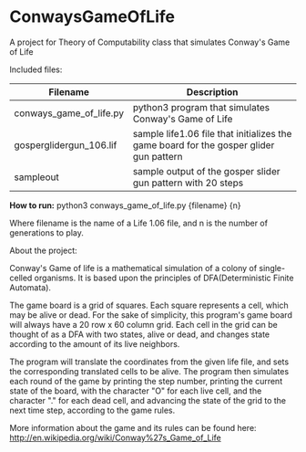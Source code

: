 # ConwaysGameOfLife
A project for Theory of Computability class that simulates Conway's Game of Life

Included files:

Filename | Description
---------|-------------
conways_game_of_life.py|python3 program that simulates Conway's Game of Life
gosperglidergun_106.lif|sample life1.06 file that initializes the game board for the gosper glider gun pattern
sampleout|sample output of the gosper slider gun pattern with 20 steps

**How to run:**
python3 conways_game_of_life.py {filename} {n}

Where filename is the name of a Life 1.06 file, and n is the number of generations to play.

About the project:

Conway's Game of life is a mathematical simulation of a colony of single-celled organisms.
It is based upon the principles of DFA(Deterministic Finite Automata).

The game board is a grid of squares. Each square represents a cell, which may be alive or dead.
For the sake of simplicity, this program's game board will always have a 20 row x 60 column grid.
Each cell in the grid can be thought of as a DFA with two states, alive or dead, and changes state according to the amount of its live neighbors.

The program will translate the coordinates from the given life file, and sets the corresponding translated cells to be alive. The program then simulates each round of the game by printing the step number, printing the current state of the board, with the character "O" for each live cell, and the character "." for each dead cell, and advancing the state of the grid to the next time step, according to the game rules.

More information about the game and its rules can be found here: http://en.wikipedia.org/wiki/Conway%27s_Game_of_Life
